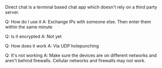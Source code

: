 Direct chat is a terminal based chat app which doesn't rely on a third party server.

Q: How do I use it
A: Exchange IPs with someone else. Then enter them within the same minute

Q: Is it encrypted
A: Not yet

Q: How does it work
A: Via UDP holepunching

Q: It's not working
A: Make sure the devices are on different networks and aren't behind firewalls. Cellular networks and firewalls may not work.